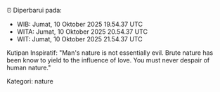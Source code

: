 ⏰ Diperbarui pada:
- WIB: Jumat, 10 Oktober 2025 19.54.37 UTC
- WITA: Jumat, 10 Oktober 2025 20.54.37 UTC
- WIT: Jumat, 10 Oktober 2025 21.54.37 UTC

Kutipan Inspiratif:
"Man's nature is not essentially evil. Brute nature has been know to yield to the influence of love. You must never despair of human nature."


Kategori: nature

